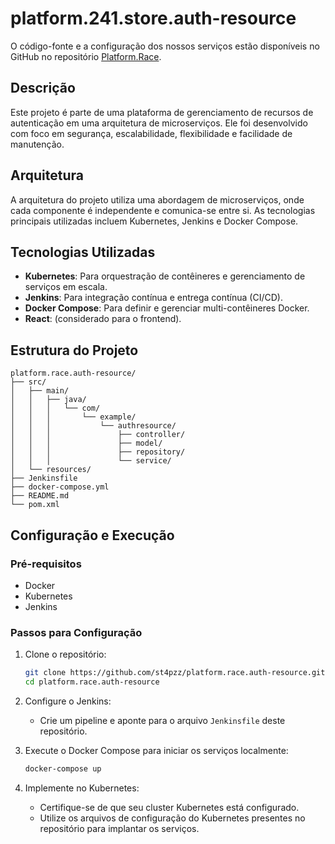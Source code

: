 # platform.241.store.auth-resource

O código-fonte e a configuração dos nossos serviços estão disponíveis no GitHub no repositório [Platform.Race](https://github.com/st4pzz/platform.race).

## Descrição
Este projeto é parte de uma plataforma de gerenciamento de recursos de autenticação em uma arquitetura de microserviços. Ele foi desenvolvido com foco em segurança, escalabilidade, flexibilidade e facilidade de manutenção.

## Arquitetura
A arquitetura do projeto utiliza uma abordagem de microserviços, onde cada componente é independente e comunica-se entre si. As tecnologias principais utilizadas incluem Kubernetes, Jenkins e Docker Compose.

## Tecnologias Utilizadas

- **Kubernetes**: Para orquestração de contêineres e gerenciamento de serviços em escala.
- **Jenkins**: Para integração contínua e entrega contínua (CI/CD).
- **Docker Compose**: Para definir e gerenciar multi-contêineres Docker.
- **React**: (considerado para o frontend).

## Estrutura do Projeto

```
platform.race.auth-resource/
├── src/
│   ├── main/
│   │   ├── java/
│   │   │   └── com/
│   │   │       └── example/
│   │   │           └── authresource/
│   │   │               ├── controller/
│   │   │               ├── model/
│   │   │               ├── repository/
│   │   │               └── service/
│   └── resources/
├── Jenkinsfile
├── docker-compose.yml
├── README.md
└── pom.xml
```

## Configuração e Execução

### Pré-requisitos

- Docker
- Kubernetes
- Jenkins

### Passos para Configuração

1. Clone o repositório:
    ```bash
    git clone https://github.com/st4pzz/platform.race.auth-resource.git
    cd platform.race.auth-resource
    ```

2. Configure o Jenkins:
    - Crie um pipeline e aponte para o arquivo `Jenkinsfile` deste repositório.

3. Execute o Docker Compose para iniciar os serviços localmente:
    ```bash
    docker-compose up
    ```

4. Implemente no Kubernetes:
    - Certifique-se de que seu cluster Kubernetes está configurado.
    - Utilize os arquivos de configuração do Kubernetes presentes no repositório para implantar os serviços.
